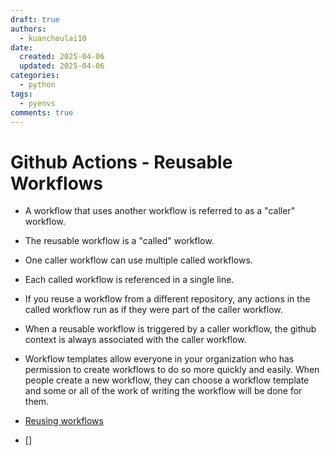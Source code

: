 ```yaml
---
draft: true
authors:
  - kuanchoulai10
date:
  created: 2025-04-06
  updated: 2025-04-06
categories:
  - python
tags:
  - pyenvs
comments: true
---
```

<!-- more -->
# Github Actions - Reusable Workflows

- A workflow that uses another workflow is referred to as a "caller" workflow.
- The reusable workflow is a "called" workflow.
- One caller workflow can use multiple called workflows.
- Each called workflow is referenced in a single line.
- If you reuse a workflow from a different repository, any actions in the called workflow run as if they were part of the caller workflow.
- When a reusable workflow is triggered by a caller workflow, the github context is always associated with the caller workflow.
- Workflow templates allow everyone in your organization who has permission to create workflows to do so more quickly and easily. When people create a new workflow, they can choose a workflow template and some or all of the work of writing the workflow will be done for them.


- [Reusing workflows](https://docs.github.com/en/actions/sharing-automations/reusing-workflows)
- []